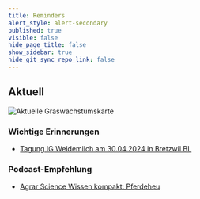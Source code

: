 ```yaml
---
title: Reminders
alert_style: alert-secondary
published: true
visible: false
hide_page_title: false
show_sidebar: true
hide_git_sync_repo_link: false
---
```


## Aktuell

![Aktuelle Graswachstumskarte](/growth/Graswachstum_2024KW18.svg)

### Wichtige Erinnerungen
* [Tagung IG Weidemilch am 30.04.2024 in Bretzwil BL](https://www.weidemilch.ch/2024/03/26/fruehjahrstagung-2024/)

### Podcast-Empfehlung
* [Agrar Science Wissen kompakt: Pferdeheu](https://raumberg-gumpenstein.at/forschung/infothek/agrar-science-wissen-kompakt/podcast-videos-aktuelles/65-pferdeheu-was-ist-zu-beachten-podcast.html)

<!-- [button label="Required Reading Quiz due June 4th" url="https://canvas.sfu.ca/courses/55288/quizzes/123648" /] -->
